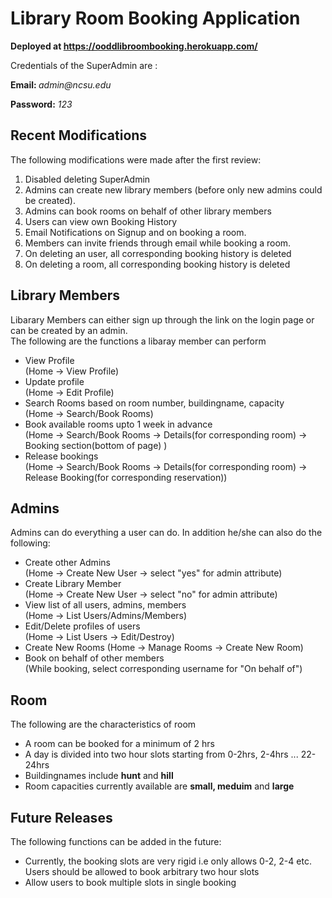<h1><strong>Library Room Booking Application</strong></h1>
<p><strong>Deployed at&nbsp;<a href="https://ooddlibroombooking.herokuapp.com/">https://ooddlibroombooking.herokuapp.com/</a></strong></p>
<p>Credentials of the SuperAdmin are :</p>
<p><strong>Email:&nbsp;</strong><em>admin@ncsu.edu</em></p>
<p><strong>Password:</strong> <em>123</em></p>

<h2>Recent Modifications</h2>
The following modifications were made after the first review:
<ol>
<li>Disabled deleting SuperAdmin</li>
<li>Admins can create new library members (before only new admins could be created).</li>
<li>Admins can book rooms on behalf of other library members</li>
<li>Users can view own Booking History</li>
<li>Email Notifications on Signup and on booking a room.</li>
<li>Members can invite friends through email while booking a room.</li>
<li>On deleting an user, all corresponding booking history is deleted</li>
<li>On deleting a room, all corresponding booking history is deleted</li>
</ol>

<h2>Library Members</h2>
<p>Libarary Members can either sign up through the link on the login page or can be created by an admin.<br>
The following are the functions a libaray member can perform</p>
<ul>
<li>View Profile <br>(Home &#8594; View Profile)</li>
<li>Update profile <br>(Home &#8594; Edit Profile)</li>
<li>Search Rooms based on room number, buildingname, capacity<br>(Home &#8594; Search/Book Rooms)</li>
<li>Book available rooms upto 1 week in advance <br>(Home &#8594; Search/Book Rooms &#8594; Details(for corresponding room) &#8594; Booking section(bottom of page) )</li>
<li>Release bookings <br>(Home &#8594; Search/Book Rooms &#8594; Details(for corresponding room) &#8594; Release Booking(for corresponding reservation))</li>
</ul>

<h2>Admins</h2>
<p>Admins can do everything a user can do. In addition he/she can also do the following:</p>
<ul>
<li>Create other Admins <br>(Home &#8594; Create New User &#8594; select "yes" for admin attribute)</li>
<li>Create Library Member <br>(Home &#8594; Create New User &#8594; select "no" for admin attribute)</li>
<li>View list of all users, admins, members <br>(Home &#8594; List Users/Admins/Members)</li>
<li>Edit/Delete profiles of users <br>(Home &#8594; List Users &#8594; Edit/Destroy)</li>
<li>Create New Rooms (Home &#8594; Manage Rooms &#8594; Create New Room)</li>
<li>Book on behalf of other members <br>(While booking, select corresponding username for "On behalf of") </li>
</ul>

<h2>Room</h2>
<p>The following are the characteristics of room</p>
<ul>
<li>A room can be booked for a minimum of 2 hrs</li>
<li>A day is divided into two hour slots starting from 0-2hrs, 2-4hrs ... 22-24hrs</li>
<li>Buildingnames include <strong>hunt</strong> and <strong>hill</strong>&nbsp;</li>
<li>Room capacities currently available are <strong>small, meduim</strong> and <strong>large</strong></li>
</ul>

<h2>Future Releases</h2>
The following functions can be added in the future:
<ul>
<li>Currently, the booking slots are very rigid i.e only allows 0-2, 2-4 etc. Users should be allowed to book arbitrary two hour slots</li>
<li>Allow users to book multiple slots in single booking</li>
</ul>